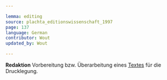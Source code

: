 ```yaml
---

lemma: editing
source: plachta_editionswissenschaft_1997
page: 137
language: German
contributor: Wout
updated_by: Wout

---
```


**Redaktion** Vorbereitung bzw. Überarbeitung eines [Textes](text.html) für die Drucklegung.
